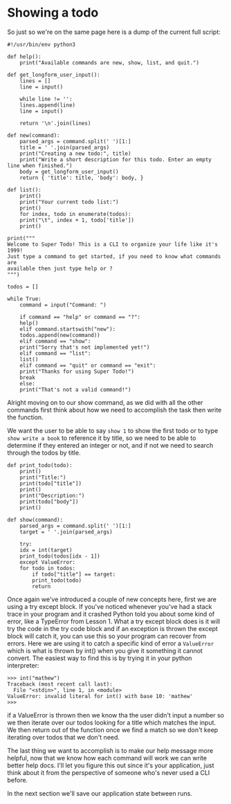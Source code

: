 # Showing a todo

So just so we're on the same page here is a dump of the current full
script:

	#!/usr/bin/env python3

	def help():
		print("Available commands are new, show, list, and quit.")

	def get_longform_user_input():
		lines = []
		line = input()

		while line != '':
		lines.append(line)
		line = input()

		return '\n'.join(lines)

	def new(command):
		parsed_args = command.split(' ')[1:]
		title = ' '.join(parsed_args)
		print("Creating a new todo:", title)
		print("Write a short description for this todo. Enter an empty line when finished.")
		body = get_longform_user_input()
		return { 'title': title, 'body': body, }

	def list():
		print()
		print("Your current todo list:")
		print()
		for index, todo in enumerate(todos):
		print("\t", index + 1, todo['title'])
		print()

	print("""
	Welcome to Super Todo! This is a CLI to organize your life like it's 1999!
	Just type a command to get started, if you need to know what commands are
	available then just type help or ?
	""")

	todos = []

	while True:
		command = input("Command: ")

		if command == "help" or command == "?":
		help()
		elif command.startswith("new"):
		todos.append(new(command))
		elif command == "show":
		print("Sorry that's not implemented yet!")
		elif command == "list":
		list()
		elif command == "quit" or command == "exit":
		print("Thanks for using Super Todo!")
		break
		else:
		print("That's not a valid command!")

Alright moving on to our show command, as we did with all the other
commands first think about how we need to accomplish the task then
write the function.

We want the user to be able to say `show 1` to show the first todo or to
type `show write a book` to reference it by title, so we need to be able
to determine if they entered an integer or not, and if not we need to
search through the todos by title.

	def print_todo(todo):
		print()
		print("Title:")
		print(todo["title"])
		print()
		print("Description:")
		print(todo["body"])
		print()

	def show(command):
		parsed_args = command.split(' ')[1:]
		target = ' '.join(parsed_args)

		try:
		idx = int(target)
		print_todo(todos[idx - 1])
		except ValueError:
		for todo in todos:
			if todo["title"] == target:
			print_todo(todo)
			return

Once again we've introduced a couple of new concepts here, first we
are using a try except block. If you've noticed whenever you've had a
stack trace in your program and it crashed Python told you about some
kind of error, like a TypeError from Lesson 1. What a try except block
does is it will try the code in the try code block and if an exception
is thrown the except block will catch it, you can use this so your
program can recover from errors. Here we are using it to catch a
specific kind of error a `ValueError` which is what is thrown by int()
when you give it something it cannot convert. The easiest way to find
this is by trying it in your python interpreter:

	>>> int("mathew")
	Traceback (most recent call last):
	  File "<stdin>", line 1, in <module>
	ValueError: invalid literal for int() with base 10: 'mathew'
	>>>

if a ValueError is thrown then we know tha the user didn't input a
number so we then iterate over our todos looking for a title which
matches the input. We then return out of the function once we find a
match so we don't keep iterating over todos that we don't need.

The last thing we want to accomplish is to make our help message more
helpful, now that we know how each command will work we can write
better help docs. I'll let you figure this out since it's your
application, just think about it from the perspective of someone who's
never used a CLI before.

In the next section we'll save our application state between runs.
